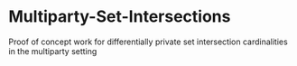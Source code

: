 # Multiparty-Set-Intersections
Proof of concept work for differentially private set intersection cardinalities in the multiparty setting
